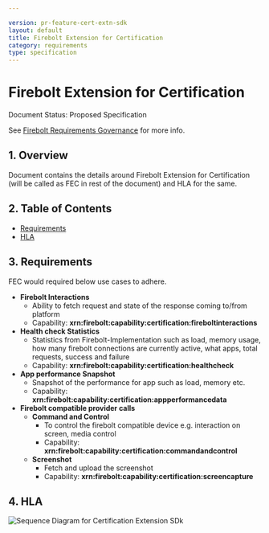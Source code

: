```yaml
---

version: pr-feature-cert-extn-sdk
layout: default
title: Firebolt Extension for Certification
category: requirements
type: specification
---
```

# Firebolt Extension for Certification

Document Status: Proposed Specification 

See [Firebolt Requirements Governance](../../../governance) for more info.

## 1. Overview
Document contains the  details around Firebolt Extension for Certification (will be called as FEC in rest of the document) and HLA for the same.


## 2. Table of Contents
- [Requirements](#requirements)
- [HLA](#hla)

## 3. Requirements
FEC would required below use cases to adhere.

  - <b>Firebolt Interactions</b>
    - Ability to fetch request and state of the response coming to/from platform
    - Capability: <b>xrn:firebolt:capability:certification:fireboltinteractions</b>
  - <b>Health check Statistics</b>
    - Statistics from Firebolt-Implementation such as load, memory usage, how many firebolt connections are currently active, what apps, total requests, success and failure
    - Capability: <b>xrn:firebolt:capability:certification:healthcheck</b>
  - <b>App performance Snapshot</b>
    - Snapshot of the performance for app such as load, memory etc.
    - Capability: <b>xrn:firebolt:capability:certification:appperformancedata</b>
  - <b>Firebolt compatible provider calls</b>
    - <b>Command and Control</b>
      - To control the firebolt compatible device e.g. interaction on screen, media control
      - Capability: <b>xrn:firebolt:capability:certification:commandandcontrol</b>
    - <b>Screenshot</b>
      - Fetch and upload the screenshot
      - Capability: <b>xrn:firebolt:capability:certification:screencapture</b>

## 4. HLA

![Sequence Diagram for Certification Extension SDk](CertificationExtensionSDK.png)